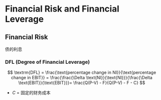 # Financial Risk and Financial Leverage

## Financial Risk

债的利息

### DFL (Degree of Financial Leverage)

$$
\textrm{DFL} = \frac{\text{percentage change in NI}}{\text{percentage change in EBIT}} = \frac{\frac{\Delta \text{NI}}{\text{NI}}}{\frac{\Delta \text{EBIT}}{\text{EBIT}}}= \frac{Q(P-V) - F}{Q(P-V) - F - C}
$$

- $C$ = 固定的财务成本
